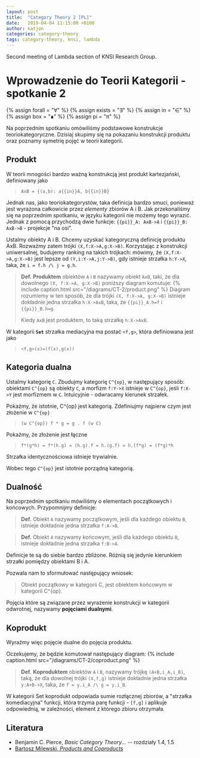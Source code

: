 ```yaml
---
layout: post
title:  "Category Theory 2 [PL]"
date:   2019-04-04 11:15:00 +0100
author: katjon
categories: category-theory
tags: category-theory, knsi, lambda
---
```

Second meeting of Lambda section of KNSI Research Group.

Wprowadzenie do Teorii Kategorii - spotkanie 2
===
{% assign forall = "∀" %}
{% assign exists = "∃" %}
{% assign in = "∈" %}
{% assign box = "∎" %}
{% assign pi = "π" %}

Na poprzednim spotkaniu omówiliśmy podstawowe konstrukcje teoriokategoryczne. Dzisiaj skupimy się na pokazaniu konstrukcji produktu oraz poznamy symetrię pojęć w teorii kategorii.

Produkt
---

W teorii mnogości bardzo ważną konstrukcją jest produkt kartezjański, definiowany jako

> `AxB = {(a,b): a{{in}}A, b{{in}}B}`

Jednak nas, jako teoriokategorystów, taka definicja bardzo smuci, ponieważ jest wyrażona całkowicie przez *elementy* zbiorów A i B. Jak przekonaliśmy się na poprzednim spotkaniu, w języku kategorii nie możemy tego wyrazić. Jednak z pomocą przychodzą dwie funkcje: `{{pi}}_A: AxB->A` i `{{pi}}_B: AxB->B` - projekcje "na osi".

Ustalmy obiekty A i B. Chcemy uzyskać kategoryczną definicję produktu AxB. Rozważmy zatem trójki `(X,f:X->A,g:X->B)`. Korzystając z konstrukcji uniwersalnej, budujemy ranking na takich trójkach: mówimy, że `(X,f:X->A,g:X->B)` jest lepsze od `(Y,i:Y->A,j:Y->B)`, gdy istnieje strzałka `h:Y->X`, taka, że `i = f.h /\ j = g.h`.

> **Def.** **Produktem** obiektów `A` i `B` nazywamy obiekt `AxB`, taki, że dla dowolnego `(X, f:X->A, g:X->B)` poniższy diagram komutuje:
> {% include caption.html src="/diagrams/CT-2/product.png" %}
> Diagram rozumiemy w ten sposób, że dla trójki `(X, f:X->A, g:X->B)` istnieje dokładnie jedna strzałka `h:X->AxB`, taka, że `{{pi}}_A.h=f` i `{{pi}}_B.h=g`.
>
> Kiedy `AxB` jest produktem, to taką strzałkę `h:X->AxB`.

W kategorii **`Set`** strzałka mediacyjna ma postać `<f,g>`, która definiowana jest jako

> `<f,g>(x)=(f(x),g(x))`

Kategoria dualna
---
Ustalmy kategorię `C`. Zbudujmy kategorię `C^{op}`, w następujący sposób: obiektami `C^{op}` są obiekty `C`, a morfizm `f:Y->X` istnieje w `C^{op}`, jeśli `f:X->Y` jest morfizmem w `C`. Intuicyjnie - odwracamy kierunek strzałek. 

Pokażmy, że istotnie, C^{op} jest kategorią. Zdefiniujmy najpierw czym jest złożenie w `C^{op}` 

> `(w C^{op}) f * g = g . f (w C)`

Pokażmy, że złożenie jest łączne

> `f*(g*h) = f*(h.g) = (h.g).f = h.(g.f) = h.(f*g) = (f*g)*h`

Strzałka identycznościowa istnieje trywialnie.

Wobec tego `C^{op}` jest istotnie porządną kategorią.

Dualność
---

Na poprzednim spotkaniu mówiliśmy o elementach początkowych i końcowych. Przypomnijmy definicje:

> **Def.** Obiekt `A` nazywamy początkowym, jeśli dla każdego obiektu `B`, istnieje dokładnie jedna strzałka `f:A->B`.

> **Def.** Obiekt `A` nazywamy końcowym, jeśli dla każdego obiektu `B`, istnieje dokładnie jedna strzałka `f:B->A`.

Definicje te są do siebie bardzo zbliżone. Różnią się jedynie kierunkiem strzałki pomiędzy obiektami B i A. 

Pozwala nam to sformułować następujący wniosek:

> Obiekt początkowy w kategorii C, jest obiektem końcowym w kategorii C^{op}.

Pojęcia które są związane przez wyrażenie konstrukcji w kategorii odwrotnej, nazywamy **pojęciami dualnymi**.

Koprodukt
---

Wyraźmy więc pojęcie dualne do pojęcia produktu.

Oczekujemy, że będzie komutował następujący diagram:
{% include caption.html src="/diagrams/CT-2/coproduct.png" %}

> **Def.** **Koproduktem** obiektów `A` i `B`, nazywamy trójkę `(A+B,i_A,i_B)`, taką, że dla dowolnej trójki `(X,f,g)` istnieje dokładnie jedna strzałka `y:A+B->X`, taka, że `f = y.i_A /\ g = y.i_B`.

W kategorii Set koprodukt odpowiada sumie rozłącznej zbiorów, a "strzałka komediacyjna" funkcji, która trzyma parę funkcji - `[f,g]` i aplikuje odpowiednią, w zależności, element z którego zbioru otrzymała.

Literatura
---
* Benjamin C. Pierce, *Basic Category Theory...* -- rozdziały 1.4, 1.5
* [Bartosz Milewski, *Products and Coproducts*](https://bartoszmilewski.com/2015/01/07/products-and-coproducts/)
